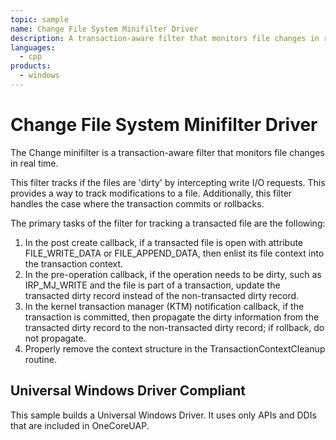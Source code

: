 ```yaml
---
topic: sample
name: Change File System Minifilter Driver
description: A transaction-aware filter that monitors file changes in real time.
languages:
  - cpp
products:
  - windows
---
```


<!---
    name: Change File System Minifilter Driver
    platform: WDM
    language: cpp
    category: FileSystem
    description: A transaction-aware filter that monitors file changes in real time.
    samplefwlink: http://go.microsoft.com/fwlink/p/?LinkId=617647
--->

# Change File System Minifilter Driver

The Change minifilter is a transaction-aware filter that monitors file changes in real time.

This filter tracks if the files are 'dirty' by intercepting write I/O requests. This provides a way to track modifications to a file. Additionally, this filter handles the case where the transaction commits or rollbacks.

The primary tasks of the filter for tracking a transacted file are the following:

1. In the post create callback, if a transacted file is open with attribute FILE\_WRITE\_DATA or FILE\_APPEND\_DATA, then enlist its file context into the transaction context.
1. In the pre-operation callback, if the operation needs to be dirty, such as IRP\_MJ\_WRITE and the file is part of a transaction, update the transacted dirty record instead of the non-transacted dirty record.
1. In the kernel transaction manager (KTM) notification callback, if the transaction is committed, then propagate the dirty information from the transacted dirty record to the non-transacted dirty record; if rollback, do not propagate.
1. Properly remove the context structure in the TransactionContextCleanup routine.

## Universal Windows Driver Compliant

This sample builds a Universal Windows Driver. It uses only APIs and DDIs that are included in OneCoreUAP.